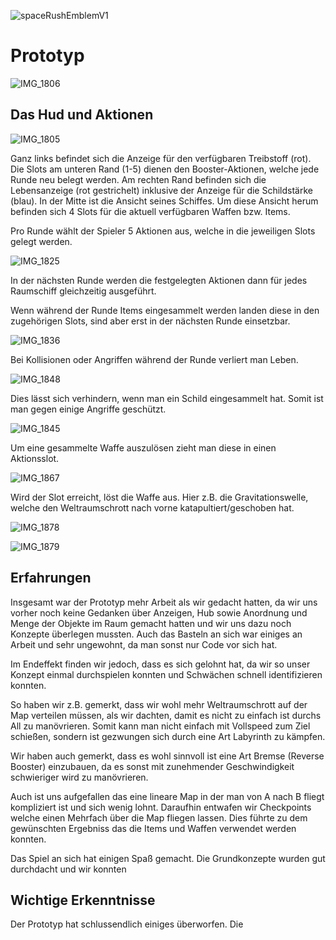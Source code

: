 ![spaceRushEmblemV1](images/spaceRushLogo.jpg)

# Prototyp

![IMG_1806](images/IMG_1806.JPG)

## Das Hud und Aktionen

![IMG_1805](images/IMG_1805.JPG)

Ganz links befindet sich die Anzeige für den verfügbaren Treibstoff (rot). Die Slots am unteren Rand (1-5) dienen den Booster-Aktionen, welche jede Runde neu belegt werden. Am rechten Rand befinden sich die Lebensanzeige (rot gestrichelt) inklusive der Anzeige für die Schildstärke (blau). In der Mitte ist die Ansicht seines Schiffes. Um diese Ansicht herum befinden sich 4 Slots für die aktuell verfügbaren Waffen bzw. Items.

Pro Runde wählt der Spieler 5 Aktionen aus, welche in die jeweiligen Slots gelegt werden.

![IMG_1825](images/IMG_1825.JPG)

In der nächsten Runde werden die festgelegten Aktionen dann für jedes Raumschiff gleichzeitig ausgeführt.

Wenn während der Runde Items eingesammelt werden landen diese in den zugehörigen Slots, sind aber erst in der nächsten Runde einsetzbar.

![IMG_1836](images/IMG_1836.JPG)

Bei Kollisionen oder Angriffen während der Runde verliert man Leben.

![IMG_1848](images/IMG_1848.JPG)

Dies lässt sich verhindern, wenn man ein Schild eingesammelt hat. Somit ist man gegen einige Angriffe geschützt.

![IMG_1845](images/IMG_1845.JPG)

Um eine gesammelte Waffe auszulösen zieht man diese in einen Aktionsslot.

![IMG_1867](images/IMG_1867.JPG)

Wird der Slot erreicht, löst die Waffe aus. Hier z.B. die Gravitationswelle, welche den Weltraumschrott nach vorne katapultiert/geschoben hat.

![IMG_1878](images/IMG_1878.JPG)

![IMG_1879](images/IMG_1879.JPG)

## Erfahrungen

Insgesamt war der Prototyp mehr Arbeit als wir gedacht hatten, da wir uns vorher noch keine Gedanken über Anzeigen, Hub sowie Anordnung und Menge der Objekte im Raum gemacht hatten und wir uns dazu noch Konzepte überlegen mussten. Auch das Basteln an sich war einiges an Arbeit und sehr ungewohnt, da man sonst nur Code vor sich hat.

Im Endeffekt finden wir jedoch, dass es sich gelohnt hat, da wir so unser Konzept einmal durchspielen konnten und Schwächen schnell identifizieren konnten.

So haben wir z.B. gemerkt, dass wir wohl mehr Weltraumschrott auf der Map verteilen müssen, als wir dachten, damit es nicht zu einfach ist durchs All zu manövrieren. Somit kann man nicht einfach mit Vollspeed zum Ziel schießen, sondern ist gezwungen sich durch eine Art Labyrinth zu kämpfen.

Wir haben auch gemerkt, dass es wohl sinnvoll ist eine Art Bremse (Reverse Booster) einzubauen, da es sonst mit zunehmender Geschwindigkeit schwieriger wird zu manövrieren.

Auch ist uns aufgefallen das eine lineare Map in der man von A nach B fliegt kompliziert ist und sich wenig lohnt. Daraufhin entwafen wir Checkpoints welche einen Mehrfach über die Map fliegen lassen. Dies führte zu dem gewünschten Ergebniss das die Items und Waffen verwendet werden konnten.

Das Spiel an sich hat einigen Spaß gemacht. Die Grundkonzepte wurden gut durchdacht und wir konnten 

## Wichtige Erkenntnisse

Der Prototyp hat schlussendlich einiges überworfen. Die 